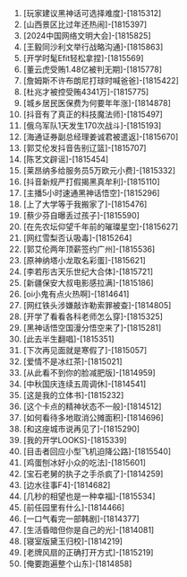 
1. [玩家建议黑神话可选择难度]-[1815312]
1. [山西景区比过年还热闹]-[1815397]
1. [2024中国网络文明大会]-[1815825]
1. [王毅同沙利文举行战略沟通]-[1815863]
1. [开学时髦Efit轻松拿捏]-[1815569]
1. [董云虎受贿1.48亿被判无期]-[1815778]
1. [詹姆斯不许布朗尼打球时喊爸爸]-[1815422]
1. [杜兆才被控受贿4341万]-[1815775]
1. [城乡居民医保费为何要年年涨]-[1814878]
1. [抖音有了真正的科技魔法师]-[1815497]
1. [俄乌军队1天发生170次战斗]-[1815193]
1. [海通证券副总经理姜诚君被遣返]-[1815670]
1. [郭艾伦发抖音告别辽篮]-[1815707]
1. [陈艺文辟谣]-[1815454]
1. [莱昂纳多给服务员5万欧元小费]-[1815332]
1. [抖音新规严打假揭黑真牟利]-[1815110]
1. [主播5小时速通黑神话悟空]-[1815296]
1. [上了大学等于我搬家了]-[1815476]
1. [蔡少芬自曝丢过孩子]-[1815590]
1. [在先农坛仰望千年前的璀璨星空]-[1815627]
1. [网红雪梨否认吸毒]-[1815264]
1. [郭艾伦两年顶薪签约广州]-[1815536]
1. [原神纳塔小龙取名彩蛋]-[1815621]
1. [李若彤古天乐世纪大合体]-[1815721]
1. [新疆保安大叔电影感拉满]-[1815186]
1. [oi小鬼有点火热啊]-[1814641]
1. [网红铁头涉嫌敲诈勒索罪被查]-[1814805]
1. [开学了看看各科老师怎么穿]-[1815325]
1. [黑神话悟空国漫分悟空来了]-[1815281]
1. [此去半生翻唱]-[1815351]
1. [下次再见面就是寒假了]-[1815057]
1. [爱情不是冰红茶]-[1815021]
1. [从此看不到你的脸减肥版]-[1814959]
1. [中秋国庆连续五周调休]-[1814541]
1. [这是我的立体书]-[1815232]
1. [这个卡点的精神状态不一般]-[1814512]
1. [如何看待多地取消公摊面积]-[1814696]
1. [和这座城市说再见了]-[1815290]
1. [我的开学LOOKS]-[1815339]
1. [目击者回应小型飞机迫降公路]-[1815540]
1. [鸡蛋刨冰好小众的吃法]-[1815601]
1. [宝石老舅的执子之手杀疯了]-[1814259]
1. [边水往事F4]-[1814682]
1. [几秒的相望也是一种幸福]-[1815534]
1. [前任园里有什么]-[1814466]
1. [一口气看完一部韩剧]-[1814377]
1. [生活昏暗但你是自己的光]-[1814081]
1. [寝室版黛玉归校]-[1814219]
1. [老牌风扇的正确打开方式]-[1815219]
1. [俺要跑遍整个山东]-[1814858]